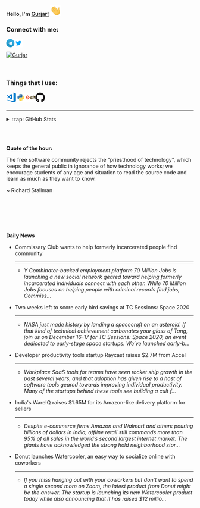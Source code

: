 #### Hello, I'm [Gurjar!](https://GurjarKing.github.io) <img src="https://raw.githubusercontent.com/ABSphreak/ABSphreak/master/gifs/Hi.gif" width="30px"></h2>


### Connect with me:

[<img align="left" alt="Gurjar | Telegram" width="22px" src="https://raw.githubusercontent.com/github/explore/80688e429a7d4ef2fca1e82350fe8e3517d3494d/topics/telegram/telegram.png" />][Telegram]
[<img align="left" alt="Gurjar | Twitter" width="22px" src="https://raw.githubusercontent.com/github/explore/80688e429a7d4ef2fca1e82350fe8e3517d3494d/topics/twitter/twitter.png" />][Twitter]
<br >
<br >
<a href="https://github.com/GurjarKing"><img src="https://komarev.com/ghpvc/?username=GurjarKing" alt="Gurjar" /></a> <br />
<br />
<br />
<!-- <br >

![](https://visitor-badge.glitch.me/badge?page_id=GurjarKing)

<br /> -->

### Things that I use:

[<img align="left" alt="Visual Studio Code" width="26px" src="https://raw.githubusercontent.com/github/explore/80688e429a7d4ef2fca1e82350fe8e3517d3494d/topics/visual-studio-code/visual-studio-code.png" />][VSCode]
[<img align="left" alt="Python" width="26px" src="https://raw.githubusercontent.com/github/explore/80688e429a7d4ef2fca1e82350fe8e3517d3494d/topics/python/python.png" />][Python]
[<img align="left" alt="Git" width="26px" src="https://raw.githubusercontent.com/github/explore/80688e429a7d4ef2fca1e82350fe8e3517d3494d/topics/git/git.png" />][Git]
[<img align="left" alt="GitHub" width="26px" src="https://raw.githubusercontent.com/github/explore/78df643247d429f6cc873026c0622819ad797942/topics/github/github.png" />][Github]

<br />
<br />

---
<details>
  <summary>:zap: GitHub Stats</summary>

<img align="left" alt="Gurjar's Github Stats" src="https://github-readme-stats.vercel.app/api?username=GurjarKing&show_icons=true&hide_border=true&count_private=true&include_all_commit=true&theme=algolia" />

</details>

<!-- ### 🔔 My latest tweet
<a href="https://twitter.com/Gurjar_King43" target="_blank">
	<img src="https://github.com/GurjarKing/GurjarKing/raw/master/tweet.png" width="70%" align="center" alt="Click to view on Twitter" title="My latest tweet, as an image"/>
</a> -->
<br>

<pre>

</pre>

**Quote of the hour:**

The free software community rejects the “priesthood of technology”, which keeps the general public in ignorance of how technology works; we encourage students of any age and situation to read the source code and learn as much as they want to know.

~ Richard Stallman
<pre>

</pre>
<br>
<pre>


</pre>
<strong>Daily News</strong>
  
  - Commissary Club wants to help formerly incarcerated people find community
     <hr/>
     
      - *Y Combinator-backed employment platform 70 Million Jobs is launching a new social network geared toward helping formerly incarcerated individuals connect with each other. While 70 Million Jobs focuses on helping people with criminal records find jobs, Commiss…*
     
  - Two weeks left to score early bird savings at TC Sessions: Space 2020
      <hr/>
      
      - *NASA just made history by landing a spacecraft on an asteroid. If that kind of technical achievement carbonates your glass of Tang, join us on December 16-17 for TC Sessions: Space 2020, an event dedicated to early-stage space startups. We’ve launched early-b…*
      
  - Developer productivity tools startup Raycast raises $2.7M from Accel
      <hr/>
      
      - *Workplace SaaS tools for teams have seen rocket ship growth in the past several years, and that adoption has given rise to a host of software tools geared towards improving individual productivity. Many of the startups behind these tools see building a cult f…*
      
  - India's WareIQ raises $1.65M for its Amazon-like delivery platform for sellers
      <hr/>
      
      - *Despite e-commerce firms Amazon and Walmart and others pouring billions of dollars in India, offline retail still commands more than 95% of all sales in the world’s second largest internet market. The giants have acknowledged the strong hold neighborhood stor…*
       
  - Donut launches Watercooler, an easy way to socialize online with coworkers
      <hr/>
       
       - *If you miss hanging out with your coworkers but don’t want to spend a single second more on Zoom, the latest product from Donut might be the answer. The startup is launching its new Watercooler product today while also announcing that it has raised $12 millio…*
      

<br />

[VSCode]: https://code.visualstudio.com/
[Python]: https://www.python.org/
[Git]: https://git-scm.com/
[Github]: https://github.com/
[Telegram]: https://t.me/Gurjar_King/
[Twitter]: https://twitter.com/Gurjar_King43/
